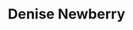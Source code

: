 ---
title: Denise Newberry
picture: deniseNewberry.jpg
viewer_title: Denise Newberry
thumbnail: deniseNewberry_t.jpg
alt: Denise Newberry
medium: Pencil
width: 7.5"
height: 9.5"
---